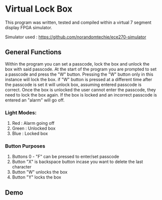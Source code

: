 # Virtual Lock Box

This program was written, tested and compiled within a virtual 7 segment display FPGA simulator.

Simulator used : https://github.com/norandomtechie/ece270-simulator

## General Functions

Within the program you can set a passcode, lock the box and unlock the box with said passcode. At the start of the program you are prompted to set a passcode
and press the "W" button. Pressing the "W" button only in this instance will lock the box. if "W" button is pressed at a different time after the passcode is set it will unlock
box, assuming entered passcode is correct. Once the box is unlocked the user cannot enter the passcode, they need to lock the box again. If the box is locked and an incorrect
passcode is entered an "alarm" will go off. 

### Light Modes:
1) Red : Alarm going off
2) Green : Unlocked box
3) Blue : Locked box 

### Button Purposes 

1) Buttons 0 - "F" can be pressed to enter/set passcode 
2) Button "X" is backspace button incase you want to delete the last character 
3) Button "W" unlocks the box 
4) Button "Y" locks the box

## Demo 
